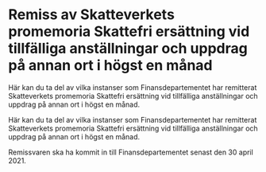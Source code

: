 # Remiss av Skatteverkets promemoria Skattefri ersättning vid tillfälliga anställningar och uppdrag på annan ort i högst en månad

Här kan du ta del av vilka instanser som Finansdepartementet har remitterat Skatteverkets promemoria Skattefri ersättning vid tillfälliga anställningar och uppdrag på annan ort i högst en månad.

Här kan du ta del av vilka instanser som Finansdepartementet har remitterat Skatteverkets promemoria Skattefri ersättning vid tillfälliga anställningar och uppdrag på annan ort i högst en månad.

Remissvaren ska ha kommit in till Finansdepartementet senast den 30 april 2021.

